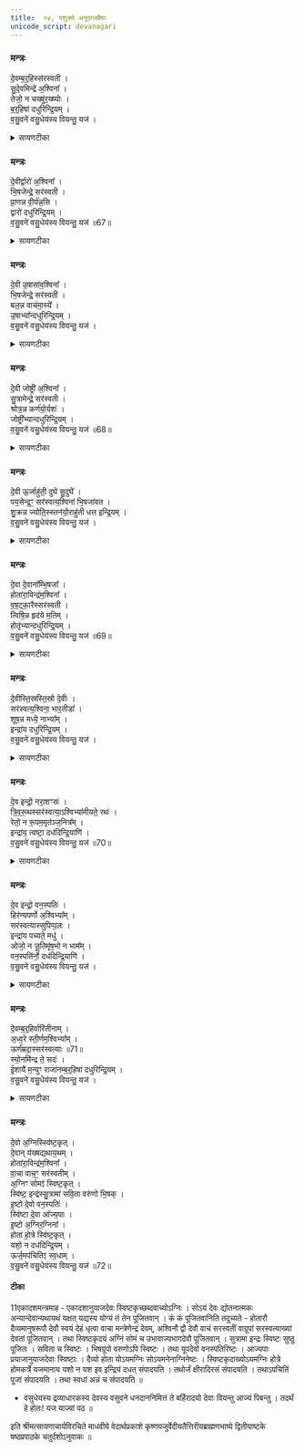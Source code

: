 ```yaml
---
title:  १४, पशुत्रये अनूयाजप्रैषाः
unicode_script: devanagari
---
```


### मन्त्रः

दे॒वम्ब॒र्॒हिस्स॑रस्वती ।  
सु॒दे॒वमिन्द्रे॑ अ॒श्विना᳚ ।  
तेजो॒ न चख्षु॑र॒ख्ष्योः ।  
ब॒र्॒हिषा॑ दधुरिन्द्रि॒यम् ।  
व॒सु॒वने॑ वसु॒धेय॑स्य वियन्तु॒ यज॑ ।  

<details><summary>सायणटीका</summary>

(SB) 1त्रयोदशे वपापूरोडाशहविषा याज्यानुवाक्या उक्ताः । अथ चतुर्दशेऽनुयाजानां मैत्रावरुणप्रैषा उच्यन्ते । तत्र प्रथममन्त्रमाह - बर्हिश्शब्दवाच्यं प्रथमानुयाजदेवतास्वरूपं, तच्च देवं द्योतमानं सुदेवं शोभना देवा यस्य सर्वदेवप्रियमित्यर्थः । तादृशं यद्बर्हिः, या च सरस्वती, यौ चाश्विनौ देवौ ते सर्वेऽपि अक्ष्योः अक्षिगोलकयोः तेजश्चक्षुर्न तेजोरूपं चक्षुरिन्द्रियं यथा स्थापयन्ति तथा बर्हिषा बर्हिर्देवतामुखेन इन्द्रे इन्द्रियं दधुः स्थापितवन्तः । वसुधेयस्य द्रव्याधारकस्य देवस्य वसुवने धनदाननिमित्तं ते बर्हिरादयो देवाः वियन्तु आज्यं पिबन्तु । तदर्थं हे होतः! यज याज्यां पठ ॥
</details>

### मन्त्रः
दे॒वीर्द्वारो॑ अ॒श्विना᳚ ।  
भि॒षजेन्द्रे॒ सर॑स्वती ।  
प्रा॒णन्न वी॒र्य॑न्न॒सि ।  
द्वारो॑ दधुरिन्द्रि॒यम् ।  
व॒सु॒वने॑ वसु॒धेय॑स्य वियन्तु॒ यज॑ ॥67॥  


<details><summary>सायणटीका</summary>

2द्वितीयमन्त्रमाह - द्वार्शब्दवाच्या द्वितीयानुयाजदेवताः ताः देवीः द्योतमाना अश्विनौ भिषजौ चिकित्सकौ सरस्वती च इत्येते देवाः नसि नासिकायां वीर्यं वीर्यहेतुं प्राणं न प्राणमिव यथा प्राणवायुं नासिकायां स्थापयन्ति तथा द्वारः द्वार्देवता इतरैस्सहिताः इन्द्रे इन्द्रियं दधुः ॥
-  वसुधेयस्य द्रव्याधारकस्य देवस्य वसुवने धनदाननिमित्तं ते बर्हिरादयो देवाः वियन्तु आज्यं पिबन्तु । तदर्थं हे होतः! यज याज्यां पठ ॥
</details>

### मन्त्रः
दे॒वी उ॒षासा॑व॒श्विना᳚ ।  
भि॒षजेन्द्रे॒ सर॑स्वती ।  
बल॒न्न वाच॑मा॒स्ये᳚ ।  
उ॒षाभ्या᳚न्दधुरिन्द्रि॒यम् ।  
व॒सु॒वने॑ वसु॒धेय॑स्य वियन्तु॒ यज॑ ।  


<details><summary>सायणटीका</summary>

3तृतीयमन्त्रमाह - उषश्शब्दवाच्ये तृतीयानुयाजदेवते । देवी द्योतनात्मिके उभे भिषजावश्विनौ सरस्वती च आस्ये मुखे वाचं वागिन्द्रियं बलं न बलमिव यथा मुखे वागिन्द्रियसामर्थ्यं स्थापितवन्तः तथैव सर्वे देवा उषाम्यां उषादेवतामुखेन इन्द्रे इन्द्रियं दधुः ॥   

-  वसुधेयस्य द्रव्याधारकस्य देवस्य वसुवने धनदाननिमित्तं ते बर्हिरादयो देवाः वियन्तु आज्यं पिबन्तु । तदर्थं हे होतः! यज याज्यां पठ ॥
</details>

### मन्त्रः

दे॒वी जोष्ट्री॑ अ॒श्विना᳚ ।  
सु॒त्रामेन्द्रे॒ सर॑स्वती ।  
श्रोत्र॒न्न कर्ण॑यो॒र्यशः॑ ।  
जोष्ट्री᳚भ्यान्दधुरिन्द्रि॒यम् ।  
व॒सु॒वने॑ वसु॒धेय॑स्य वियन्तु॒ यज॑ ॥68॥  

<details><summary>सायणटीका</summary>

4चतुर्थमन्त्रमाह - जोष्ट्रीशब्दवाच्ये चतुर्थानुयाजदेवते । ते च देवी देव्यौ द्योतनात्मिके उभे अश्विनौ द्वौ सुत्रामाख्य इन्द्रः सरस्वती च इत्येता देवताः कर्णयोः कर्णगोलकयोः यशः यशःकारणं श्रोत्रं न श्रोत्रेन्द्रियमिव यथा श्रोत्रेन्द्रियं कर्णगोलकयोः स्थापयन्ति तथा जोष्ट्रीभ्यां जोर्ष्ट्रीदेवतामुखेन तदिन्द्रे इन्द्रियं दधुः ॥  
-  वसुधेयस्य द्रव्याधारकस्य देवस्य वसुवने धनदाननिमित्तं ते बर्हिरादयो देवाः वियन्तु आज्यं पिबन्तु । तदर्थं हे होतः! यज याज्यां पठ ॥
</details>

### मन्त्रः
दे॒वी ऊ॒र्जाहु॑ती॒ दुघे॑ सु॒दुघे᳚ ।  
पय॒सेन्द्र॒ꣳ॒ सर॑स्वत्य॒श्विना॑ भि॒षजा॑वत ।  
शु॒क्रन्न ज्योति॒स्स्तन॑यो॒राहु॑ती धत्त इन्द्रि॒यम् ।  
व॒सु॒वने॑ वसु॒धेय॑स्य वियन्तु॒ यज॑ ।  


<details><summary>सायणटीका</summary>

5पञ्चममन्त्रमाह - ऊर्जाहुतिशब्दवाच्ये पञ्चमानुयाजदेवते । देवी द्योतनात्मिके दुघे अभीष्टफलस्य दोग्ध्र्यौ सुदुधे सुष्ठु दोग्धुं शक्ये तथाविधे उभे देव्यौ सरस्वती भिषजावश्विनौ च इत्येते यूयं पयसा हविषा इन्द्रमवत रक्षत । आहुतिदेव्यौ स्तनयोरुभयोः शुक्रं शुद्धं ज्योतिर्न ज्योतिरिव यथा स्त्रीस्तनयोर्ज्योतीरूपं क्षीरं स्थापयन्ति तद्वदिन्द्रियं धत्तः ॥   
-  वसुधेयस्य द्रव्याधारकस्य देवस्य वसुवने धनदाननिमित्तं ते बर्हिरादयो देवाः वियन्तु आज्यं पिबन्तु । तदर्थं हे होतः! यज याज्यां पठ ॥
</details>

### मन्त्रः
दे॒वा दे॒वाना᳚म्भि॒षजा᳚ ।  
होता॑रा॒विन्द्र॑म॒श्विना᳚ ।  
व॒ष॒ट्का॒रैस्सर॑स्वती ।  
त्विषि॒न्न हृद॑ये म॒तिम् ।  
होतृ॑भ्यान्दधुरिन्द्रि॒यम् ।  
व॒सु॒वने॑ वसु॒धेय॑स्य वियन्तु॒ यज॑ ॥69॥  

<details><summary>सायणटीका</summary>

8षष्ठमन्त्रमाह - होतृशब्दवाच्यौ षष्ठानुयाजदेवौ । देवा द्योतनात्मकौ यौ विद्येते, यौ च देवानां भिषजावश्विनौ, या च सरस्वती वषट्कारदेवैः सहिता ते सर्वेऽपि यूयमिन्द्रमवतेति शेषः । पुनरपि ते सर्वै हृदये हृदयकमले मतिं बुद्धिरूपां त्विषिं न दीप्तिमिव यथा बुद्धिरूपां दीप्तिं हृदये स्थापयन्ति तथा होतृभ्यां होतृदेवमुखेन इन्द्रे इन्द्रियं दधुः ॥  
-  वसुधेयस्य द्रव्याधारकस्य देवस्य वसुवने धनदाननिमित्तं ते बर्हिरादयो देवाः वियन्तु आज्यं पिबन्तु । तदर्थं हे होतः! यज याज्यां पठ ॥
</details>

### मन्त्रः
दे॒वीस्ति॒स्रस्ति॒स्रो दे॒वीः ।  
सर॑स्वत्य॒श्विना॒ भार॒तीडा᳚ ।  
शूष॒न्न मध्ये॒ नाभ्या᳚म् ।  
इन्द्रा॑य दधुरिन्द्रि॒यम् ।  
व॒सु॒वने॑ वसु॒धेय॑स्य वियन्तु॒ यज॑ ।  


<details><summary>सायणटीका</summary>

7सप्तममन्त्रमाह - सरस्वती भारती इडा इत्येतास्तिस्रः सप्तमानुयाजदवेताः । ताश्च परस्परं कदाचिदप्यवियुक्ता इति वक्तुं पुनस्तिस्रो देवीरित्युक्तम् । अथवा एकैकस्या देवताया मूर्तित्रयविवक्षया तदुक्तिः । ता एता देवताः सरस्वत्यश्चिनौ च इत्येते सर्वे शरीरस्य मध्ये नाभ्यां शूषं न बलमिव यथा बलं स्थापयन्ति तथेन्द्रार्थं इन्द्रियं दधुः ॥
-  वसुधेयस्य द्रव्याधारकस्य देवस्य वसुवने धनदाननिमित्तं ते बर्हिरादयो देवाः वियन्तु आज्यं पिबन्तु । तदर्थं हे होतः! यज याज्यां पठ ॥
</details>

### मन्त्रः
दे॒व इन्द्रो॒ नरा॒शꣳसः॑ ।  
त्रि॒व॒रू॒थस्सर॑स्वत्या॒ऽश्विभ्या॑मीयते॒ रथः॑ ।  
रेतो॒ न रू॒पम॒मृत॑ञ्ज॒नित्र᳚म् ।  
इन्द्रा॑य॒ त्वष्टा॒ दध॑दिन्द्रि॒याणि॑ ।  
व॒सु॒वने॑ वसु॒धेय॑स्य वियन्तु॒ यज॑ ॥70॥  


<details><summary>सायणटीका</summary>

8अष्टममन्त्रमाह - नराशंसाख्योऽष्टमानुयाजदेवः । स च देवो द्योतनात्मक इन्द्रः परमैश्वर्ययुक्तः त्रिवरूथः सेनात्रययुक्तः रथः रथयुक्तः । स च सरस्वत्याऽश्विभ्यां च सह ईयते व्याप्रियते, रूपं रूपसंपादकं अमृतं सुखकारणं जनित्रं प्रजोत्पादकं रेतो न रेत इव यथा रेतः स्वस्थाने प्रापयन्ति तथेन्द्राय इन्द्रार्थं अयं त्वष्टा नराशंसाख्यो देव इन्द्रियाणि दधत् संपादयतु ॥
-  वसुधेयस्य द्रव्याधारकस्य देवस्य वसुवने धनदाननिमित्तं ते बर्हिरादयो देवाः वियन्तु आज्यं पिबन्तु । तदर्थं हे होतः! यज याज्यां पठ ॥
</details>

### मन्त्रः

दे॒व इन्द्रो॒ वन॒स्पतिः॑ ।  
हिर॑ण्यपर्णो अ॒श्विभ्या᳚म् ।  
सर॑स्वत्यास्सुपिप्प॒लः ।  
इन्द्रा॑य पच्यते॒ मधु॑ ।  
ओजो॒ न जू॒तिमृ॑ष॒भो न भाम᳚म् ।  
वन॒स्पति॑र्नो॒ दध॑दिन्द्रि॒याणि॑ ।  
व॒सु॒वने॑ वसु॒धेय॑स्य वियन्तु॒ यज॑ ।  

<details><summary>सायणटीका</summary>

9नवममन्त्रमाह - नवमानुयाजदेवो वनस्पतिशब्दवाच्यः । स च देवो द्योतनात्मक इन्द्र इन्द्रेण सहितः हिरण्यपर्णः सुवर्णपत्रः अश्विभ्यां देवाभ्यां च युक्तः सरस्वत्याश्च संबन्धी सुपिप्पलः शोभनफलोपेत इन्द्रार्थमस्मिन्यज्ञे मधु मधुरं हविः पच्यते । ओजो न जूतिं यथा शरीरमध्ये बलं शक्तिवेगमुत्पादयति, ऋषभो न भामं यथा लोके कश्चिदृषभो दृप्तः क्रोधमुत्पादयति तद्वदयं वनस्पतिः नः अस्मदर्थं इन्द्रियाणि दधत् संपादयतु ॥

- वसुधेयस्य द्रव्याधारकस्य देवस्य वसुवने धनदाननिमित्तं ते बर्हिरादयो देवाः वियन्तु आज्यं पिबन्तु । तदर्थं हे होतः! यज याज्यां पठ ॥
</details>

### मन्त्रः
दे॒वम्ब॒र्॒हिर्वारि॑तीनाम् ।  
अ॒ध्व॒रे स्ती॒र्णम॒श्विभ्या᳚म् ।  
ऊर्ण॑म्रदा॒स्सर॑स्वत्याः ॥71॥  
स्यो॒नमि॑न्द्र ते॒ सदः॑ ।  
ई॒शायै॑ म॒न्युꣳ राजा॑नम्ब॒र्॒हिषा॑ दधुरिन्द्रि॒यम् ।  
व॒सु॒वने॑ वसु॒धेय॑स्य वियन्तु॒ यज॑ ।  


<details><summary>सायणटीका</summary>

10दशममन्त्रमाह - दशमानुयाजदेवस्वरूपं बर्हिर्नामकं, तच्च देवं द्योतनात्मकं वारितीनां जलप्राप्तीनां संबन्धि । यत्र भूमिर्जलेन सिच्यते तत्र बर्हिर्जायते । तच्चाश्विभ्यां अध्वरे यागे स्तीर्णं प्रसारितं ऊर्णम्रदाः कम्बलवन्मृदु सरस्वत्याः संबन्धि । हे इन्द्र! तादृशं बर्हिः ते तव स्योनं सुखकरं सदः उपनिवेशनस्थानं ईशायै जगदीश्वररूपेन्द्रदेवतायै मन्युं वैरिविषयं क्रोधं राजानं शरीरदीप्तिं इन्द्रियं चक्षुरादिपाटवं च बर्हिषा बर्हिर्देवतामुखेन दधुः सरस्वत्यादयः संपादितवत्यः ॥

-  वसुधेयस्य द्रव्याधारकस्य देवस्य वसुवने धनदाननिमित्तं ते बर्हिरादयो देवाः वियन्तु आज्यं पिबन्तु । तदर्थं हे होतः! यज याज्यां पठ ॥
</details>

### मन्त्रः

दे॒वो अ॒ग्निस्स्वि॑ष्ट॒कृत् ।  
दे॒वान् य॑ख्षद्यथाय॒थम् ।  
होता॑रा॒विन्द्र॑म॒श्विना᳚ ।  
वा॒चा वाच॒ꣳ॒ सर॑स्वतीम् ।  
अ॒ग्निꣳ सोमꣵ॑ स्विष्ट॒कृत् ।  
स्वि॑ष्ट॒ इन्द्र॑स्सु॒त्रामा॑ सवि॒ता वरु॑णो भि॒षक् ।  
इ॒ष्टो दे॒वो वन॒स्पतिः॑ ।  
स्वि॑ष्टा दे॒वा आ᳚ज्य॒पाः ।  
इ॒ष्टो अ॒ग्निर॒ग्निना᳚ ।  
होता॑ हो॒त्रे स्वि॑ष्ट॒कृत् ।  
यशो॒ न दध॑दिन्द्रि॒यम् ।  
ऊर्ज॒मप॑चितिꣵ स्व॒धाम् ।  
व॒सु॒वने॑ वसु॒धेय॑स्य वियन्तु॒ यज॑ ॥72॥  
#### टीका


11एकादशमन्त्रमाह - एकादशानुयाजदेवः स्विष्टकृच्छब्दवाच्योऽग्निः । सोऽयं देवः द्योतनात्मकः अन्यान्देवान्यथायथं यक्षत् यद्यस्य योग्यं तं तेन पूजितवान् । कं कं पूजितवानिति तदुच्यते - होतारौ दैव्यमानुषरूपौ देवौ स्वयं देहं धृत्वा वाचा मन्त्रेणेन्द्रं देवम्, अश्विनौ द्वौ देवौ वाचं सरस्वतीं वाग्रूपां सरस्वत्याख्यां देवतां पूजितवान् । तथा स्विष्टकृदयं अग्निं सोमं च उभावाज्यभागदेवौ पूजितवान् । सुत्रामा इन्द्रः स्विष्टः सुष्ठु पूजितः । सविता च स्विष्टः । भिषग्रूपो वरुणोऽपि स्विष्टः । तथा यूपदेवो वनस्पतिरिष्टः । आज्यपाः प्रयाजानुयाजदेवाः स्विष्टाः । दैव्यो होता योऽयमग्निः सोऽयमनेनाग्निनेष्टः । स्विष्टकृदाख्योऽयमग्निः होत्रे होमकर्त्रे यजमानाय यशो न यश इव इन्द्रियं दधत् संपादयति । तथोर्जं क्षीरादिरसं संपादयति । तथाऽपचितिं पूजां संपादयति । तथा स्वधां अन्नं च संपादयति ॥

- वसुधेयस्य द्रव्याधारकस्य देवस्य वसुवने धनदाननिमित्तं ते बर्हिरादयो देवाः वियन्तु आज्यं पिबन्तु । तदर्थं हे होतः! यज याज्यां पठ ॥


इति श्रीमत्सायणाचार्यविरचिते माधवीये वेदार्थप्रकाशे कृष्णयजुर्वेदीयतैत्तिरीयब्राह्मणभाष्ये द्वितीयाष्टके षष्ठप्रपाठके चतुर्दशोऽनुवाकः ॥
